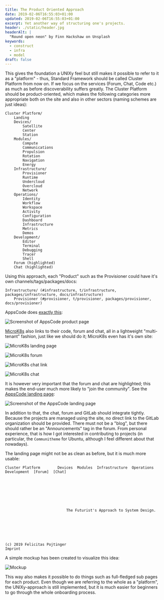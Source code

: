 ```yaml
---
title: The Product Oriented Approach
date: 2019-02-06T16:55:03+01:00
updated: 2019-02-06T16:55:03+01:00
excerpt: Yet another way of structuring one's projects.
header: ./static/header.jpg
headerAlt: |
  "Round open neon" by Finn Hackshaw on Unsplash
keywords:
  - construct
  - infra
  - model
draft: false
---
```


This gives the foundation a UNIXy feel but still makes it possible to refer to it as a "platform" - thus, Standard Framework should be called Cluster Platform from now on. If we focus on the services (Forum, Chat, Code etc.) as much as before discoverability suffers greatly. The Cluster Platform should be product-oriented, which makes the following categories more appropriate both on the site and also in other sectors (naming schemes are just ideas):

```plaintext
Cluster Platform/
    Landing
    Devices/
        Satellite
        Center
        Station
    Modules/
        Compute
        Communications
        Propulsion
        Rotation
        Navigation
        Energy
    Infrastructure/
        Provisioner
        Runtime
        Undercloud
        Overcloud
        Network
    Operations/
        Identity
        Workflow
        Workspace
        Activity
        Configuration
        Dashboard
        Infrastructure
        Metrics
        Demos
    Development/
        Editor
        Terminal
        Debugging
        Tracer
        Shell
    Forum (highlighted)
    Chat (highlighted)
```

Using this approach, each "Product" such as the Provisioner could have it's own channels/tags/packages/docs:

```plaintext
Infrastructure/ (#infrastructure, t/infrastructure, packages/infrastructure, docs/infrastructure)
    Provisioner (#provisioner, t/provisioner, packages/provisioner, docs/provisioner)
```

AppsCode does [exactly this](https://appscode.com/products/searchlight/):

![Screenshot of AppsCode product page](./static/appscode-searchlight.jpg)

[MicroK8s](https://microk8s.io/) also links to their code, forum and chat, all in a lightweight "multi-tenant" fashion, just like we should do it; MicroK8s even has it's own site:

![MicroK8s landing page](./static/microk8s-landing.jpg)

![MicroK8s forum](./static/microk8s-forum.jpg)

![MicroK8s chat link](./static/microk8s-chat-link.jpg)

![MicroK8s chat](./static/microk8s-chat.jpg)

It is however very important that the forum and chat are highlighted; this makes the end-user much more likely to "join the community". See the [AppsCode landing page](https://appscode.com/):

![Screenshot of the AppsCode landing page](./static/appscode-landing.jpg)

In addition to that, the chat, forum and GitLab should integrate tightly. Because the projects are managed using the site, no direct link to the GitLab organization should be provided. There must not be a "blog", but there should rather be an "Announcements" tag in the forum. From personal experience, that is how I got interested in contributing to projects (in particular, the `Communitheme` for Ubuntu, although I feel different about that nowadays).

The landing page might not be as clean as before, but it is much more usable:

```plaintext
Cluster Platform        Devices  Modules  Infrastructure  Operations  Development  [Forum]  [Chat]








                            The Futurist's Approach to System Design.







(c) 2019 Felicitas Pojtinger                                                                    Imprint
```

A simple mockup has been created to visualize this idea:

![Mockup](./static/alphahorizon-landing.jpg)

This way also makes it possible to do things such as full-fledged sub pages for each product. Even though we are referring to the whole as a "platform", the UNIXy-approach is still implemented, but it is much easier for beginners to go through the whole onboarding process.
